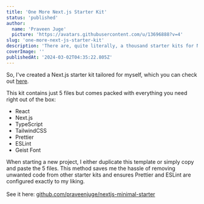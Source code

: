 ```yaml
---
title: 'One More Next.js Starter Kit'
status: 'published'
author:
  name: 'Praveen Juge'
  picture: 'https://avatars.githubusercontent.com/u/13696888?v=4'
slug: 'one-more-next-js-starter-kit'
description: 'There are, quite literally, a thousand starter kits for Next.js, with next-create-app being the top choice for many. However, when I embark on a new project, I prefer to start with as few files as possible. This approach helps me kick off new projects quickly and without any unnecessary clutter.'
coverImage: ''
publishedAt: '2024-03-02T04:35:22.805Z'
---
```


So, I've created a Next.js starter kit tailored for myself, which you can check out [here](https://github.com/praveenjuge/nextjs-minimal-starter).

This kit contains just 5 files but comes packed with everything you need right out of the box:

- React
- Next.js
- TypeScript
- TailwindCSS
- Prettier
- ESLint
- Geist Font

When starting a new project, I either duplicate this template or simply copy and paste the 5 files. This method saves me the hassle of removing unwanted code from other starter kits and ensures Prettier and ESLint are configured exactly to my liking.\
\
See it here: [github.com/praveenjuge/nextjs-minimal-starter](https://github.com/praveenjuge/nextjs-minimal-starter)